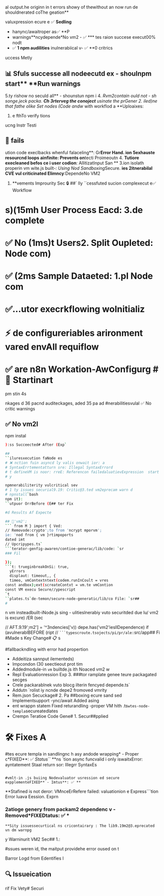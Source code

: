 al output.he originn in t errors showy of thewithout an now run de shouldnerated coThe geation**

valuxpression ecure e ✅ **Sedling**
- hanync/awaitroper as✅ **P
-  warnings**ncydepende*No vm2 - ✅ ***
tes raion succese execut00% nodt
- ✅ **1 npm audilities** inulnerabiical v- ✅ **0 critrics

uccess Metly

## 📊 Sfuls successe all nodeecutd ex - shoulnpm start** **Run warnings
5.ty rishow no seculd all** - shounstun npm i
4. **Rvm2contain ould not - sh* son*ge.jeck packa. **Ch
3rterveg the conoject** usinate the pr*Gener
2. *iled)ne that fathe olike  Set nodes (Code andw** with workflod a **Uploaixes:

1. e fthTo verify tions

ucng Instr Testi
## 🎯 fails
ution code execlbacks whenful falaceling**: Gr**Error Hand. ion
5exhauste  resourcnd loops ainfinite: Prevents on**tecti Proimeoutn
4. **Tutiore execleaned befos ce i user codion**: AllitizatInput San **
3.ion isolath properin vm wite.js built-*: Using Nod Sandboxing*Secure. **ies
2itnerabilal CVE vul criticinated Elimncy**:DependeNo VM2 

1. **vements Improurity Sec 🔒
##`
lly
``cessfuted sucion complexecut e✅ Workflow
# s)(15mh User  Process Eacd: 3.de complete
# ✅ No (1ms)t Users2. Split Oupleted:  Node com)
# ✅ (2ms Sample Dataeted: 1.pl Node com
# ✅...utor execrkflowing woInitializ
# ⚡ de configureriables arironment vared envAll requiflow
# ✅ are n8n Workation-AwConfigurg # 🚀 Startinart
pm stin 4s

nkages d 36 pacnd auditeckages, aded 35 pa ad
#nerabilitiesvulal  ✅ No critic warnings
## ✅ No vm2l
npm instal
```bash
):ss Succeected# After (Exp`

##
``iluresxecution faNode es
# ❌ nction fuin asyncd ly valis onwait ior: a
# SyntaxErrtementatturn sre: Illegal SyntaxErrord
# t defineVM is noor: rreE: Referencon failedaluatievExpression  start
# y

npmnerabiliterity vulcritical sev
# 1 ty issues securial9.19: Critic@3.ted vm2eprecam warn d
# npnstall`bash
npm it):
``utpuor OrrBefore (E## ter Fix

#d Results Af Expecte

## 🧪'vm2';
``` from M } import { Ved:
// Removode:crypto';to from 'ncrypt mporvm';
ie: 'nod from { vm }rtimpoports
dated imt
// Upcripypes.ts`
```terator-genfig-awaren/contioe-generac/lib/code: `sr
### Fil

});
```t: trueginbreakOnSi: true,
  yErrors
  displaut: timeout,, {
  timeo, vmContextntext(codem.runInCoult = vres
const andbox);ext(screateContxt = vm.te vmContion
const VM execu Secure//ypescript
`t
``plates.ts`de-temon/secure-node-generatic/lib/co File: `sr##
#
```
n vm insteadbuilt-iNode.js sing  - ulitieslnerabiy vuto securitded due lu/ vm2 is excure)
/ER (sec

// AFT.9.19';m2'] = '^3ndencies['v)) depe.has('vm2'iesllDependence)
if (avulnerablBEFORE (ript
// `
```typescroute.tsojects/pi/pr/ale: `src/app## Fi
#Made
s Key Change# 📋 s

#fallbackndling with  error had propertion
- Addeitiza sannput ilementeds)
- Impcondon (30 seectieout prot tim
- Addedmodule-in `vm` builtde.js ith Noaced vm2 w
- Repl Evaluationression Exp 3.
###tor
ramplate genee teure packagated secges
- Crele packarablnek vuto blocg ilterin fencyed depende.ts`
- Addutn `rolist iy ncnde depe2 fromoved vmrity
- Rem.json Secuckage# 2. Pa
##boxing
ecure sand sed Implementsupport
-ync/await Added asing
- ent wrappn statem Fixed returandling
-proper VM hith .ts` wtes-node-templa `secureatedlates
- Crempn Teratioe Code Gene# 1. Secur##pplied

# 🛠️ Fixes A
#tes
ecure templa in sandlingnc h asy andode wrapping* - Proper c*FIXED**: ✅ *Status*``
**ns
`tion async funcvalid i only  iswaitxError: ayntatement
Staal return sor: Illegrr
SyntaxEs
```yntax Errorode Node S 3. C##

#vmlt-in .js buiing Nodevaluator usression ed secure expplementeFIXED** - Imtus**: ✅ **
```
**Stafined is not deror: VMnceErRefere failed: valuationion e
Express```tion Error
luava Eession. Exprn

### 2atioge genery from packam2 dependenc v - Removed*FIXED**tatus**: ✅ *
```
**Sity issuessecurtical ns cricontairary : The lib9.19m2@3.eprecated vn dm warnpg
```
y Warninurit VM2 Sec## 1.:

#ssues weren id, the maitput providehe error oused on t

Barror Logd from Edentifies I
## 🔍 Issueication
rif Fix Vety# Securi